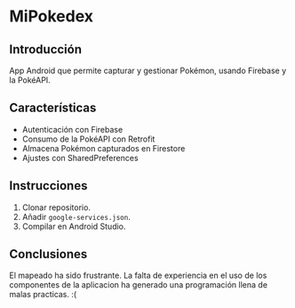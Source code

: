 # MiPokedex

## Introducción
App Android que permite capturar y gestionar Pokémon, usando Firebase y la PokéAPI.

## Características
- Autenticación con Firebase
- Consumo de la PokéAPI con Retrofit
- Almacena Pokémon capturados en Firestore
- Ajustes con SharedPreferences

## Instrucciones
1. Clonar repositorio.
2. Añadir `google-services.json`.
3. Compilar en Android Studio.

## Conclusiones
El mapeado ha sido frustrante.
La falta de experiencia en el uso de los componentes de la aplicacion ha generado una programación llena de malas practicas.
:(
